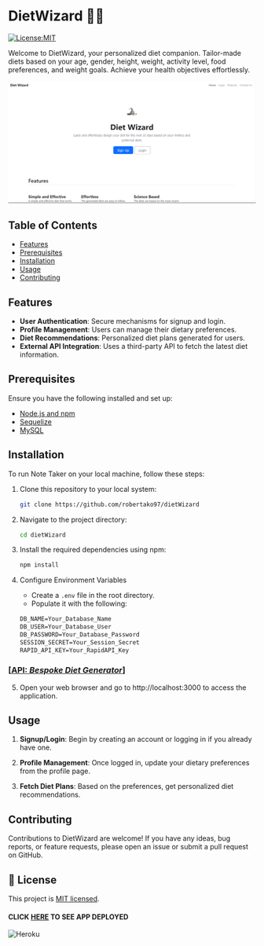 # DietWizard 🧙‍♂️

[![License:MIT](https://img.shields.io/badge/License-MIT-yellow.svg)](https://opensource.org/license/mit/)

Welcome to DietWizard, your personalized diet companion. Tailor-made diets based on your age, gender, height, weight,
activity level, food preferences, and weight goals. Achieve your health objectives effortlessly.

![DietWizard](/assets/img/readme-ss.png)

## Table of Contents

- [Features](#features)
- [Prerequisites](#prerequisites)
- [Installation](#installation)
- [Usage](#usage)
- [Contributing](#contributing)

## Features

- **User Authentication**: Secure mechanisms for signup and login.
- **Profile Management**: Users can manage their dietary preferences.
- **Diet Recommendations**: Personalized diet plans generated for users.
- **External API Integration**: Uses a third-party API to fetch the latest diet information.

## Prerequisites

Ensure you have the following installed and set up:

- [Node.js and npm](https://nodejs.org/)
- [Sequelize](https://sequelize.org/)
- [MySQL](https://www.mysql.com/)

## Installation

To run Note Taker on your local machine, follow these steps:

1. Clone this repository to your local system:

   ```bash
   git clone https://github.com/robertako97/dietWizard

2. Navigate to the project directory:

    ```bash
   cd dietWizard

3. Install the required dependencies using npm:

    ```bash
   npm install

4. Configure Environment Variables
    - Create a `.env` file in the root directory.
    - Populate it with the following:

    ```plaintext
    DB_NAME=Your_Database_Name
    DB_USER=Your_Database_User
    DB_PASSWORD=Your_Database_Password
    SESSION_SECRET=Your_Session_Secret
    RAPID_API_KEY=Your_RapidAPI_Key
    ```

### [[**API:** *Bespoke Diet Generator*](https://rapidapi.com/genez-io-genez-io-default/api/bespoke-diet-generator)]

5. Open your web browser and go to http://localhost:3000 to access the application.

## Usage

1. **Signup/Login**: Begin by creating an account or logging in if you already have one.

2. **Profile Management**: Once logged in, update your dietary preferences from the profile page.

3. **Fetch Diet Plans**: Based on the preferences, get personalized diet recommendations.

## Contributing

Contributions to DietWizard are welcome! If you have any ideas, bug reports, or feature requests, please open an issue
or submit a pull request on GitHub.

## 📝 License

This project is [MIT licensed](./LICENSE).

#### **CLICK [HERE](https://diet-wizard-930125214349.herokuapp.com/) TO SEE APP DEPLOYED**

![Heroku](https://img.shields.io/badge/heroku-%23430098.svg?style=for-the-badge&logo=heroku&logoColor=white)
